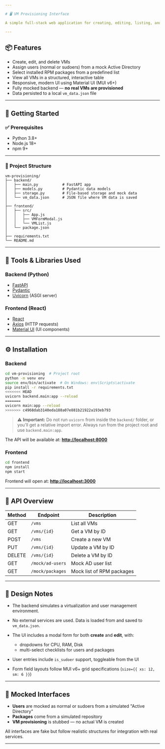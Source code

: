 ```yaml
---

# 🖥️ VM Provisioning Interface

A simple full-stack web application for creating, editing, listing, and deleting virtual machines — complete with user and package management. This is a mock system using in-memory and file-based storage, designed to demonstrate RESTful API design, React integration, and practical UI design with Material UI (MUI).

---
```


## 📦 Features

* Create, edit, and delete VMs
* Assign users (normal or sudoers) from a mock Active Directory
* Select installed RPM packages from a predefined list
* View all VMs in a structured, interactive table
* Responsive, modern UI using Material UI (MUI v6+)
* Fully mocked backend — **no real VMs are provisioned**
* Data persisted to a local `vm_data.json` file

---

## 🚀 Getting Started

### ✅ Prerequisites

* Python 3.8+
* Node.js 18+
* npm 9+

---

### 📁 Project Structure

```
vm-provisioning/
├── backend/
│   ├── main.py           # FastAPI app
│   ├── models.py         # Pydantic data models
│   ├── storage.py        # File-based storage and mock data
│   └── vm_data.json      # JSON file where VM data is saved
│
├── frontend/
│   ├── src/
│   │   ├── App.js
│   │   ├── VMFormModal.js
│   │   └── VMList.js
│   └── package.json
│
├── requirements.txt
└── README.md
```

---

## 🧰 Tools & Libraries Used

### Backend (Python)

* [FastAPI](https://fastapi.tiangolo.com/)
* [Pydantic](https://pydantic-docs.helpmanual.io/)
* [Uvicorn](https://www.uvicorn.org/) (ASGI server)

### Frontend (React)

* [React](https://reactjs.org/)
* [Axios](https://axios-http.com/) (HTTP requests)
* [Material UI](https://mui.com/) (UI components)

---

## ⚙️ Installation

### Backend

```bash
cd vm-provisioning  # Project root
python -m venv env
source env/bin/activate  # On Windows: env\Scripts\activate
pip install -r requirements.txt
<<<<<<< HEAD
uvicorn backend.main:app --reload
=======
uvicorn main:app --reload
>>>>>>> c4968dab3140eda188a07e881b21922a193eb793
```
> ⚠️ **Important:** Do not run `uvicorn` from inside the `backend/` folder, or you'll get a relative import error. Always run from the project root and use `backend.main:app`.


The API will be available at:
**[http://localhost:8000](http://localhost:8000)**

### Frontend

```bash
cd frontend
npm install
npm start
```

Frontend will open at:
**[http://localhost:3000](http://localhost:3000)**

---

## 🔗 API Overview

| Method | Endpoint         | Description               |
| ------ | ---------------- | ------------------------- |
| GET    | `/vms`           | List all VMs              |
| GET    | `/vms/{id}`      | Get a VM by ID            |
| POST   | `/vms`           | Create a new VM           |
| PUT    | `/vms/{id}`      | Update a VM by ID         |
| DELETE | `/vms/{id}`      | Delete a VM by ID         |
| GET    | `/mock/ad-users` | Mock AD user list         |
| GET    | `/mock/packages` | Mock list of RPM packages |

---

## 🧠 Design Notes

* The backend simulates a virtualization and user management environment.
* No external services are used. Data is loaded from and saved to `vm_data.json`.
* The UI includes a modal form for both **create** and **edit**, with:

  * dropdowns for CPU, RAM, Disk
  * multi-select checklists for users and packages
* User entries include `is_sudoer` support, toggleable from the UI
* Form field layouts follow MUI v6+ grid specifications (`size={{ xs: 12, sm: 6 }}`)

---

## 🧪 Mocked Interfaces

* **Users** are mocked as normal or sudoers from a simulated "Active Directory"
* **Packages** come from a simulated repository
* **VM provisioning** is stubbed — no actual VM is created

All interfaces are fake but follow realistic structures for integration with real services.

---



